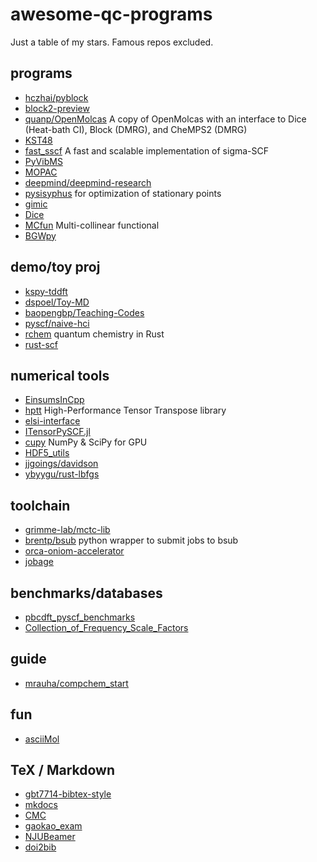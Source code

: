 # awesome-qc-programs
Just a table of my stars. Famous repos excluded.

## programs
* [hczhai/pyblock](https://github.com/hczhai/pyblock)
* [block2-preview](https://github.com/block-hczhai/block2-preview)
* [quanp/OpenMolcas](https://github.com/quanp/OpenMolcas) A copy of OpenMolcas with an interface to Dice (Heat-bath CI), Block (DMRG), and CheMPS2 (DMRG) 
* [KST48](https://github.com/RimoAccelerator/KST48)
* [fast_sscf](https://github.com/hongzhouye/fast_sscf) A fast and scalable implementation of sigma-SCF 
* [PyVibMS](https://github.com/smutao/PyVibMS)
* [MOPAC](https://github.com/openmopac/MOPAC)
* [deepmind/deepmind-research](https://github.com/deepmind/deepmind-research)
* [pysisyphus](https://github.com/eljost/pysisyphus) for optimization of stationary points
* [gimic](https://github.com/qmcurrents/gimic)
* [Dice](https://github.com/sanshar/Dice)
* [MCfun](https://github.com/Multi-collinear/MCfun) Multi-collinear functional 
* [BGWpy](https://github.com/BerkeleyGW/BGWpy)

## demo/toy proj
* [kspy-tddft](https://github.com/pwborthwick/kspy-tddft)
* [dspoel/Toy-MD](https://github.com/dspoel/Toy-MD)
* [baopengbp/Teaching-Codes](https://github.com/baopengbp/Teaching-Codes)
* [pyscf/naive-hci](https://github.com/pyscf/naive-hci)
* [rchem](https://github.com/berquist/rchem) quantum chemistry in Rust
* [rust-scf](https://github.com/stanpapa/rust-scf)

## numerical tools
* [EinsumsInCpp](https://github.com/jturney/EinsumsInCpp)
* [hptt](https://github.com/springer13/hptt) High-Performance Tensor Transpose library 
* [elsi-interface](https://github.com/ElectronicStructureLibrary/elsi-interface)
* [ITensorPySCF.jl](https://github.com/mtfishman/ITensorPySCF.jl)
* [cupy](https://github.com/cupy/cupy) NumPy & SciPy for GPU 
* [HDF5_utils](https://github.com/jterwin/HDF5_utils)
* [jjgoings/davidson](https://github.com/jjgoings/davidson)
* [ybyygu/rust-lbfgs](https://github.com/ybyygu/rust-lbfgs)

## toolchain
* [grimme-lab/mctc-lib](https://github.com/grimme-lab/mctc-lib)
* [brentp/bsub](https://github.com/brentp/bsub) python wrapper to submit jobs to bsub
* [orca-oniom-accelerator](https://github.com/Hare80/orca-oniom-accelerator)
* [jobage](https://github.com/c4rO-0/jobage)

## benchmarks/databases
* [pbcdft_pyscf_benchmarks](https://github.com/Jasonmyu/pbcdft_pyscf_benchmarks)
* [Collection_of_Frequency_Scale_Factors](https://github.com/liyuanhe211/Collection_of_Frequency_Scale_Factors)

## guide
* [mrauha/compchem_start](https://github.com/mrauha/compchem_start)

## fun
* [asciiMol](https://github.com/dewberryants/asciiMol)

## TeX / Markdown
* [gbt7714-bibtex-style](https://github.com/zepinglee/gbt7714-bibtex-style)
* [mkdocs](https://github.com/mkdocs/mkdocs)
* [CMC](https://github.com/shaodongtang/CMC)
* [gaokao_exam](https://github.com/shaodongtang/gaokao_exam)
* [NJUBeamer](https://github.com/nju-lug/NJUBeamer)
* [doi2bib](https://github.com/schneiderfelipe/doi2bib)
